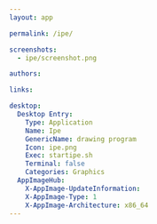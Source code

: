 ```yaml
---
layout: app

permalink: /ipe/

screenshots:
  - ipe/screenshot.png

authors:

links:

desktop:
  Desktop Entry:
    Type: Application
    Name: Ipe
    GenericName: drawing program
    Icon: ipe.png
    Exec: startipe.sh
    Terminal: false
    Categories: Graphics
  AppImageHub:
    X-AppImage-UpdateInformation: 
    X-AppImage-Type: 1
    X-AppImage-Architecture: x86_64
---
```

